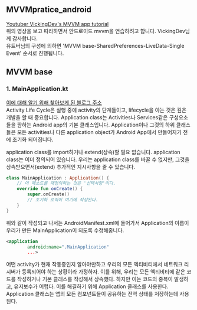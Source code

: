 ## MVVMpratice_android
[Youtuber VickingDev's MVVM app tutorial](https://www.youtube.com/watch?v=b6tWQVVW3a0&list=PL5k-fzl-OswNmVm-tV5eB6eeOFpjNO5jM&index=1)<br>
위의 영상을 보고 따라하면서 안드로이드 mvvm을 연습하려고 합니다. VickingDev님께 감사합니다.<br>
유트버님의 구성에 의하면 'MVVM base-SharedPreferences-LiveData-Single Event' 순서로 진행됩니다.

## MVVM base
### 1. MainApplication.kt
[이에 대해 알기 위해 찾아보게 된 블로그 주소](https://medium.com/droid-log/android-application-class-a8a1d64c82d1)<br>
Activity Life Cycle은 실행 중에 activity의 단계들이고, lifecycle을 아는 것은 깊은 개발을 할 때 중요합니다.
Application class는 Activities나 Services같은 구성요소들을 팜하는 Android app의 기본 클래스입니다.
Application이나 그것의 하위 클래스들은 모든 activities나 다른 application object가 Android App에서 만들어지기 전에 초기화 되어집니다.<br>

application class를 import하거나 extend(상속)할 필요 없습니다. application class는 이미 정의되어 있습니다.
우리는 application class를 바꿀 수 없지만, 그것을 상속받으면서(extend) 추가적인 지시사항을 줄 수 있습니다.<br>

```kotlin
class MainApplication : Application() {
    // 이 메소드를 재정의하는 것은 '선택사항'이다.
    override fun onCreate() {
        super.onCreate()
        // 초기화 로직이 여기에 작성된다.
    }
}
```
위와 같이 작성되고 나서는 AndroidManifest.xml에 들어가서 Application의 이름이 우리가 만든 MainApplication이 되도록 수정해줍니다.
```xml
<application
        android:name=".MainApplication"
        ...>
```
어떤 activity가 현재 작동중인지 알아야만하고 우리의 모든 엑티비티에서 네트워크 리시버가 등록되어야 하는 상황이라 가정하자.
이를 위해, 우리는 모든 엑티비티에 같은 코드를 작성하거나 기본 클래스를 작성해서 상속했다. 하지만 이는 코드의 중복이 발생하고, 유지보수가 어렵다.
이를 해결하기 위해 Application 클래스를 사용한다. Application 클래스는 앱의 모든 컴포넌트들이 공유하는 전역 상태를 저장하는데 사용된다.



